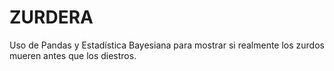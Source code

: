 # ZURDERA
 Uso de Pandas y Estadística Bayesiana para mostrar si realmente los zurdos mueren antes que los diestros.
